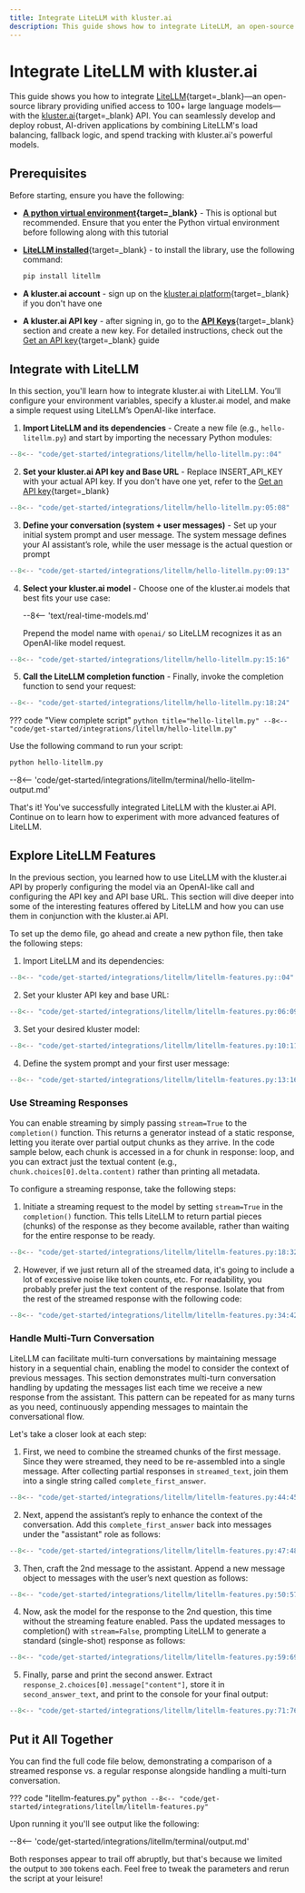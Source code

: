```yaml
---
title: Integrate LiteLLM with kluster.ai
description: This guide shows how to integrate LiteLLM, an open-source library that simplifies access to 100+ LLMs with load balancing and spend tracking, into kluster.ai.
---
```


# Integrate LiteLLM with kluster.ai

This guide shows you how to integrate [LiteLLM](https://www.litellm.ai/){target=_blank}—an open-source library providing unified access to 100+ large language models—with the [kluster.ai](https://www.kluster.ai/){target=\_blank} API. You can seamlessly develop and deploy robust, AI-driven applications by combining LiteLLM's load balancing, fallback logic, and spend tracking with kluster.ai's powerful models.

## Prerequisites

Before starting, ensure you have the following:

- **[A python virtual environment](https://packaging.python.org/en/latest/guides/installing-using-pip-and-virtual-environments/){target=\_blank}** - This is optional but recommended. Ensure that you enter the Python virtual environment before following along with this tutorial
- [**LiteLLM installed**](https://github.com/BerriAI/litellm){target=\_blank} - to install the library, use the following command:

    ```bash
    pip install litellm
    ```

- **A kluster.ai account** - sign up on the [kluster.ai platform](https://platform.kluster.ai/signup){target=\_blank} if you don't have one
- **A kluster.ai API key** - after signing in, go to the [**API Keys**](https://platform.kluster.ai/apikeys){target=\_blank} section and create a new key. For detailed instructions, check out the [Get an API key](/get-started/get-api-key/){target=\_blank} guide

## Integrate with LiteLLM

In this section, you'll learn how to integrate kluster.ai with LiteLLM. You’ll configure your environment variables, specify a kluster.ai model, and make a simple request using LiteLLM’s OpenAI-like interface.

1. **Import LiteLLM and its dependencies** - Create a new file (e.g., `hello-litellm.py`) and start by importing the necessary Python modules:
```python
--8<-- "code/get-started/integrations/litellm/hello-litellm.py::04"
```
2. **Set your kluster.ai API key and Base URL** - Replace INSERT_API_KEY with your actual API key. If you don't have one yet, refer to the [Get an API key](/get-started/get-api-key/){target=\_blank}
```python
--8<-- "code/get-started/integrations/litellm/hello-litellm.py:05:08"
```
3. **Define your conversation (system + user messages)** - Set up your initial system prompt and user message. The system message defines your AI assistant’s role, while the user message is the actual question or prompt
```python
--8<-- "code/get-started/integrations/litellm/hello-litellm.py:09:13"
```
4. **Select your kluster.ai model** - Choose one of the kluster.ai models that best fits your use case:

    --8<-- 'text/real-time-models.md'

    Prepend the model name with `openai/` so LiteLLM recognizes it as an OpenAI-like model request.
```python
--8<-- "code/get-started/integrations/litellm/hello-litellm.py:15:16"
```
5. **Call the LiteLLM completion function** - Finally, invoke the completion function to send your request:
```python
--8<-- "code/get-started/integrations/litellm/hello-litellm.py:18:24"
```

??? code "View complete script"
    ```python title="hello-litellm.py"
    --8<-- "code/get-started/integrations/litellm/hello-litellm.py"
    ```

Use the following command to run your script:

```python
python hello-litellm.py
```

--8<-- 'code/get-started/integrations/litellm/terminal/hello-litellm-output.md'

That's it! You've successfully integrated LiteLLM with the kluster.ai API. Continue on to learn how to experiment with more advanced features of LiteLLM.

## Explore LiteLLM Features

In the previous section, you learned how to use LiteLLM with the kluster.ai API by properly configuring the model via an OpenAI-like call and configuring the API key and API base URL. This section will dive deeper into some of the interesting features offered by LiteLLM and how you can use them in conjunction with the kluster.ai API.

To set up the demo file, go ahead and create a new python file, then take the following steps:

1. Import LiteLLM and its dependencies:  
```python
--8<-- "code/get-started/integrations/litellm/litellm-features.py::04"
```
2. Set your kluster API key and base URL:
```python
--8<-- "code/get-started/integrations/litellm/litellm-features.py:06:09"
```
3. Set your desired kluster model:
```python
--8<-- "code/get-started/integrations/litellm/litellm-features.py:10:11"
```
4. Define the system prompt and your first user message:
```python
--8<-- "code/get-started/integrations/litellm/litellm-features.py:13:16"
```

### Use Streaming Responses

You can enable streaming by simply passing `stream=True` to the `completion()` function. This returns a generator instead of a static response, letting you iterate over partial output chunks as they arrive. In the code sample below, each chunk is accessed in a for chunk in response: loop, and you can extract just the textual content (e.g., `chunk.choices[0].delta.content)` rather than printing all metadata. 

To configure a streaming response, take the following steps:

1. Initiate a streaming request to the model by setting `stream=True` in the `completion()` function. This tells LiteLLM to return partial pieces (chunks) of the response as they become available, rather than waiting for the entire response to be ready.
```python
--8<-- "code/get-started/integrations/litellm/litellm-features.py:18:32"
```
2. However, if we just return all of the streamed data, it's going to include a lot of excessive noise like token counts, etc. For readability, you probably prefer just the text content of the response. Isolate that from the rest of the streamed response with the following code:
```python
--8<-- "code/get-started/integrations/litellm/litellm-features.py:34:42"
```

### Handle Multi-Turn Conversation

LiteLLM can facilitate multi-turn conversations by maintaining message history in a sequential chain, enabling the model to consider the context of previous messages. This section demonstrates multi-turn conversation handling by updating the messages list each time we receive a new response from the assistant. This pattern can be repeated for as many turns as you need, continuously appending messages to maintain the conversational flow.

Let's take a closer look at each step:

1. First, we need to combine the streamed chunks of the first message. Since they were streamed, they need to be re-assembled into a single message. After collecting partial responses in `streamed_text`, join them into a single string called `complete_first_answer`.
```python
--8<-- "code/get-started/integrations/litellm/litellm-features.py:44:45"
```
2. Next, append the assistant’s reply to enhance the context of the conversation. Add this `complete_first_answer` back into messages under the "assistant" role as follows:
```python
--8<-- "code/get-started/integrations/litellm/litellm-features.py:47:48"
```
3. Then, craft the 2nd message to the assistant. Append a new message object to messages with the user’s next question as follows:
```python
--8<-- "code/get-started/integrations/litellm/litellm-features.py:50:57"
```
4. Now, ask the model for the response to the 2nd question, this time without the streaming feature enabled. Pass the updated messages to completion() with `stream=False`, prompting LiteLLM to generate a standard (single-shot) response as follows:
```python
--8<-- "code/get-started/integrations/litellm/litellm-features.py:59:69"
```
5. Finally, parse and print the second answer. Extract `response_2.choices[0].message["content"]`, store it in `second_answer_text`, and print to the console for your final output: 
```python
--8<-- "code/get-started/integrations/litellm/litellm-features.py:71:76"
```

## Put it All Together

You can find the full code file below, demonstrating a comparison of a streamed response vs. a regular response alongside handling a multi-turn conversation. 

??? code "litellm-features.py"
    ```python
    --8<-- "code/get-started/integrations/litellm/litellm-features.py"
    ```

Upon running it you'll see output like the following:

--8<-- 'code/get-started/integrations/litellm/terminal/output.md'

Both responses appear to trail off abruptly, but that's because we limited the output to `300` tokens each. Feel free to tweak the parameters and rerun the script at your leisure!